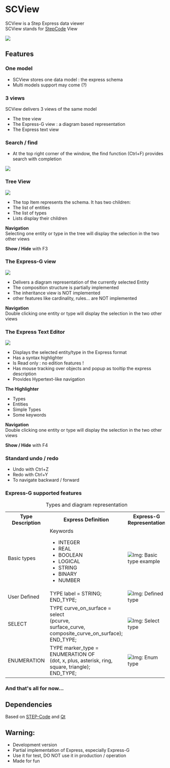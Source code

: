 # SCView
 
SCView is a Step Express data viewer<br/>
SCView stands for [StepCode](http://stepcode.org/mw/index.php?title=STEPcode) View <br/>

[![](https://github.com/LaurentBauer/SCView/wiki/img/SCLView.png)](https://youtu.be/ig9xq1H828M)

## Features

### One model
* SCView stores one data model : the express schema
* Multi models support may come (?)

### 3 views 
SCView delivers 3 views of the same model
* The tree view
* The Express-G view : a diagram based representation
* The Express text view

### Search / find
* At the top right corner of the window, the find function (Ctrl+F) provides search with completion<br/>
<img src="https://github.com/LaurentBauer/SCView/wiki/img/search_002.png">

### Tree View
<img src="https://github.com/LaurentBauer/SCView/wiki/img/Tree_001.png">

* The top Item represents the schema. It has two children:
* The list of entities
* The list of types
* Lists display their children

**Navigation** <br/>
Selecting one entity or type in the tree will display the selection in the two other views

**Show / Hide** with F3

### The Express-G view
<img src="https://github.com/LaurentBauer/SCView/wiki/img/EG_010.png">

* Delivers a diagram representation of the currently selected Entity <br/>
* The composition structure is partially implemented
* The inheritance view is NOT implemented
* other features like cardinality, rules... are NOT implemented

**Navigation** <br/>
Double clicking one entity or type will display the selection in the two other views

### The Express Text Editor
<img src="https://github.com/LaurentBauer/SCView/wiki/img/textView.png">

* Displays the selected entity/type in the Express format 
* Has a syntax highlighter 
* Is Read only : no edition features !
* Has mouse tracking over objects and popup as tooltip the express description
* Provides Hypertext-like navigation

**The Highlighter** 
* Types
* Entities
* Simple Types
* Some keywords

**Navigation** <br/>
Double clicking one entity or type will display the selection in the two other views

**Show / Hide** with F4

### Standard undo / redo
* Undo with Ctrl+Z 
* Redo with Ctrl+Y
* To navigate backward / forward 

### Express-G supported features


<TABLE BORDER="0">
  <CAPTION> Types and diagram representation </CAPTION>
  <TR>
   <TH> Type Description </TH>
   <TH> Express Definition </TH>
   <TH> Express-G Representation </TH>
  </TR>

 <TR>
  <TD> Basic types </TD>
  <TD> Keywords <br />
   <ul>
    <li> INTEGER </li>
    <li> REAL </li>
    <li> BOOLEAN </li>
    <li> LOGICAL </li>
    <li> STRING </li>
    <li> BINARY </li>
    <li> NUMBER </li>
   </ul>
 </TD>
  <TD>
   <IMG SRC="https://github.com/LaurentBauer/SCView/wiki/img/realTypeDiagram.png"
   ALT="Img: Basic type example">
  </TD>
 </TR>

 <TR>
  <TD> User Defined </TD>
  <TD> TYPE label = STRING; <br />
    END_TYPE; <br /> </TD>
  <TD>
   <IMG SRC="https://github.com/LaurentBauer/SCView/wiki/img/definedTypeDiagram.png"
   ALT="Img: Defined type">
  </TD>
 </TR>

 <TR>
  <TD> SELECT </TD>
  <TD> TYPE curve_on_surface = select <br/>
  (pcurve, <br/>
   surface_curve, <br/>
   composite_curve_on_surface); <br/>
END_TYPE; <br/> 
  </TD>
  <TD>
   <IMG SRC="https://github.com/LaurentBauer/SCView/wiki/img/selectTypeDiagram.png"
   ALT="Img: Select type">
  </TD>
 </TR>

 <TR>
  <TD> ENUMERATION </TD>
  <TD> TYPE marker_type = ENUMERATION OF <br/>
  (dot, x, plus, asterisk, ring, square, triangle);<br/>
   END_TYPE;
  </TD>
  <TD>
   <IMG SRC="https://github.com/LaurentBauer/SCView/wiki/img/enumTypeDiagram.png"
   ALT="Img: Enum type">
  </TD>
 </TR>

</TABLE> 



### And that's all for now...


## Dependencies
Based on [STEP-Code](https://github.com/stepcode/stepcode) and [Qt](http://qt-project.org/)

## Warning:
* Development version
* Partial implementation of Express, especially Express-G
* Use it for test, DO NOT use it in production / operation
* Made for fun
